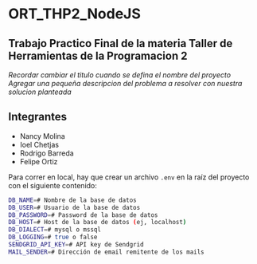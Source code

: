 # ORT_THP2_NodeJS
## Trabajo Practico Final de la materia Taller de Herramientas de la Programacion 2
*Recordar cambiar el titulo cuando se defina el nombre del proyecto*
*Agregar una pequeña descripcion del problema a resolver con nuestra solucion planteada*

## Integrantes
- Nancy Molina
- Ioel Chetjas
- Rodrigo Barreda
- Felipe Ortiz

Para correr en local, hay que crear un archivo `.env` en la raíz del proyecto con el siguiente contenido:

```sh
DB_NAME=# Nombre de la base de datos
DB_USER=# Usuario de la base de datos
DB_PASSWORD=# Password de la base de datos
DB_HOST=# Host de la base de datos (ej, localhost)
DB_DIALECT=# mysql o mssql
DB_LOGGING=# true o false
SENDGRID_API_KEY=# API key de Sendgrid
MAIL_SENDER=# Dirección de email remitente de los mails
```

